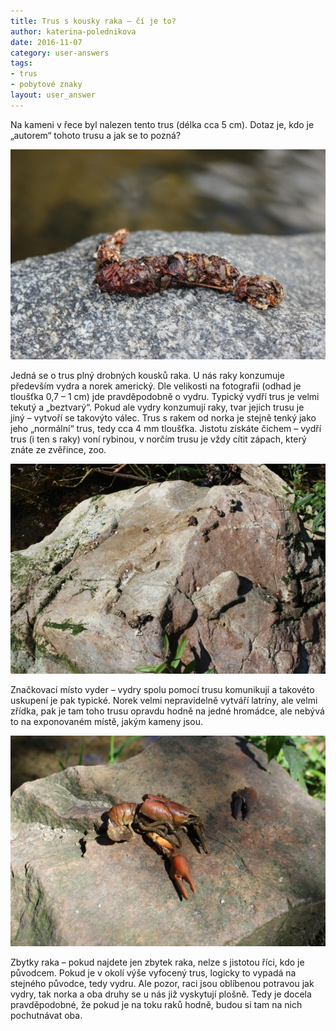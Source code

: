 ```yaml
---
title: Trus s kousky raka – čí je to?
author: katerina-polednikova
date: 2016-11-07
category: user-answers
tags:
- trus
- pobytové znaky
layout: user_answer
---
```

Na kameni v řece byl nalezen tento trus (délka cca 5 cm). Dotaz je, kdo
je „autorem“ tohoto trusu a jak se to pozná?

![](/uploads/152_610.jpg)

Jedná se o trus plný drobných kousků raka. U nás raky konzumuje
především vydra a norek americký. Dle velikosti na fotografii (odhad je
tloušťka 0,7 – 1 cm) jde pravděpodobně o vydru. Typický vydří trus je
velmi tekutý a „beztvarý“. Pokud ale vydry konzumují raky, tvar jejich
trusu je jiný – vytvoří se takovýto válec. Trus s rakem od norka je
stejně tenký jako jeho „normální“ trus, tedy cca 4 mm tloušťka. Jistotu
získáte čichem – vydří trus (i ten s raky) voní rybinou, v norčím trusu
je vždy cítit zápach, který znáte ze zvěřince, zoo.

![](/uploads/mix_019_610.JPG)

Značkovací místo vyder – vydry spolu pomocí trusu komunikují a takovéto
uskupení je pak typické. Norek velmi nepravidelně vytváří latríny, ale
velmi zřídka, pak je tam toho trusu opravdu hodně na jedné hromádce, ale
nebývá to na exponovaném místě, jakým kameny jsou.

![](/uploads/mix_029_610.JPG)

Zbytky raka – pokud najdete jen zbytek raka, nelze s jistotou říci, kdo
je původcem. Pokud je v okolí výše vyfocený trus, logicky to vypadá na
stejného původce, tedy vydru. Ale pozor, raci jsou oblíbenou potravou
jak vydry, tak norka a oba druhy se u nás již vyskytují plošně. Tedy je
docela pravděpodobné, že pokud je na toku raků hodně, budou si tam na
nich pochutnávat oba.
